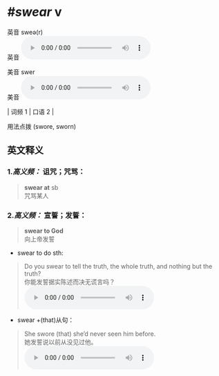 # ***\#swear*** v
英音 sweə(r)  
英音
<audio src="./media/swear-B.aac" controls="controls"></audio>

美音 swer  
美音
<audio src="./media/swear.aac" controls="controls"></audio>



| 词频 1 | 口语 2 |  

用法点拨  (swore, sworn)

英文释义
---
### 1.*高义频：* **诅咒；咒骂：**  

 > **swear at** sb   
 > 咒骂某人    

### 2.*高义频：* **宣誓；发誓：**  

 > **swear to God**   
 > 向上帝发誓    

- swear to do sth:

 > Do you swear to tell the truth, the whole truth, and nothing but the truth?   
 > 你能发誓据实陈述而决无谎言吗？    
<audio src="./media/swear-1.aac" controls="controls"></audio>

- swear +(that)从句：

 > She swore (that) she’d never seen him before.   
 > 她发誓说以前从没见过他。    
<audio src="./media/swear-2.aac" controls="controls"></audio>


